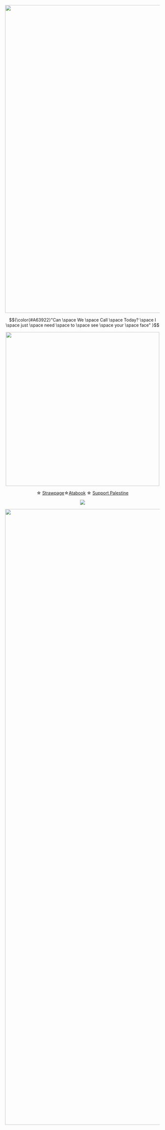 
<div align="center">
	<img width = "1000" src="https://yokai.crd.co/assets/images/image51.gif?v=b4df531c">
</div>


<p align="center">
$${\color{#A63922}"Can \space We \space Call \space  Today? \space I \space just \space need \space to \space see \space your \space face" }$$
</p>



<div align="center">
	<img width = "500" src="https://static.wikia.nocookie.net/shipping/images/3/3d/GabEllie_kiss.png/revision/latest?cb=20240324164420">
</div>


<div align="center"> 
	
☆ [Strawpage](https://ellierocks.straw.page)☆[Atabook](https://ellieparkerbutpixel.atabook.org/)  ☆ [Support Palestine](https://arab.org/click-to-help/palestine/)


![](https://komarev.com/ghpvc/?username=neurodiellie&label=profile+gang&style=for-the-badge&color=543034)

<div align="center">
	<img width = "2000" src="https://yokai.crd.co/assets/images/image51.gif?v=b4df531c">
</div> 
